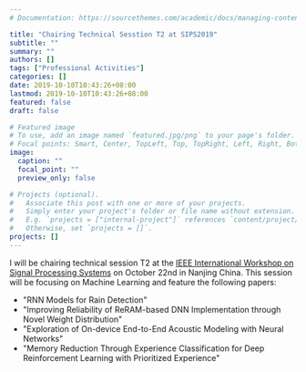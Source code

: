 ```yaml
---
# Documentation: https://sourcethemes.com/academic/docs/managing-content/

title: "Chairing Technical Sesstion T2 at SIPS2019"
subtitle: ""
summary: ""
authors: []
tags: ["Professional Activities"]
categories: []
date: 2019-10-10T10:43:26+08:00
lastmod: 2019-10-10T10:43:26+08:00
featured: false
draft: false

# Featured image
# To use, add an image named `featured.jpg/png` to your page's folder.
# Focal points: Smart, Center, TopLeft, Top, TopRight, Left, Right, BottomLeft, Bottom, BottomRight.
image:
  caption: ""
  focal_point: ""
  preview_only: false

# Projects (optional).
#   Associate this post with one or more of your projects.
#   Simply enter your project's folder or file name without extension.
#   E.g. `projects = ["internal-project"]` references `content/project/deep-learning/index.md`.
#   Otherwise, set `projects = []`.
projects: []
---
```


I will be chairing technical session T2 at the [IEEE International Workshop on Signal Processing Systems](http://sips2019.org/) on October 22nd in Nanjing China.
This session will be focusing on Machine Learning and feature the following papers:

* "RNN Models for Rain Detection"
* "Improving Reliability of ReRAM-based DNN Implementation through Novel Weight Distribution"
* "Exploration of On-device End-to-End Acoustic Modeling with Neural Networks"
* "Memory Reduction Through Experience Classification for Deep Reinforcement Learning with Prioritized Experience"
